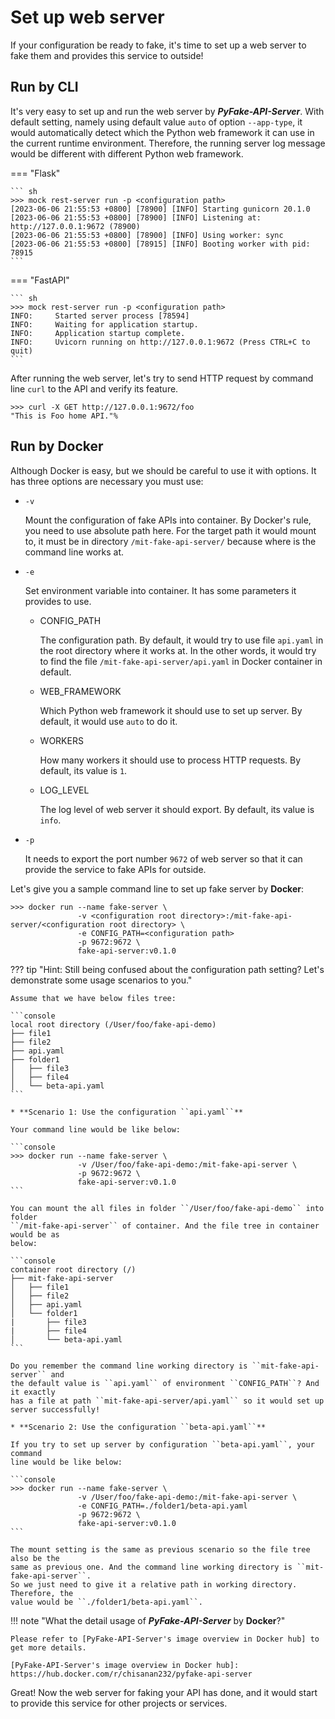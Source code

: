 # Set up web server

If your configuration be ready to fake, it's time to set up a web server to fake them and provides this service to outside!

## Run by CLI

It's very easy to set up and run the web server by **_PyFake-API-Server_**. With default setting, namely using default value ``auto``
of option ``--app-type``, it would automatically detect which the Python web framework it can use in the current runtime
environment. Therefore, the running server log message would be different with different Python web framework.

=== "Flask"

    ``` sh
    >>> mock rest-server run -p <configuration path>
    [2023-06-06 21:55:53 +0800] [78900] [INFO] Starting gunicorn 20.1.0
    [2023-06-06 21:55:53 +0800] [78900] [INFO] Listening at: http://127.0.0.1:9672 (78900)
    [2023-06-06 21:55:53 +0800] [78900] [INFO] Using worker: sync
    [2023-06-06 21:55:53 +0800] [78915] [INFO] Booting worker with pid: 78915
    ```

=== "FastAPI"

    ``` sh
    >>> mock rest-server run -p <configuration path>
    INFO:     Started server process [78594]
    INFO:     Waiting for application startup.
    INFO:     Application startup complete.
    INFO:     Uvicorn running on http://127.0.0.1:9672 (Press CTRL+C to quit)
    ```

After running the web server, let's try to send HTTP request by command line ``curl`` to the API and verify its feature.

```shell
>>> curl -X GET http://127.0.0.1:9672/foo
"This is Foo home API."%
```

## Run by Docker

Although Docker is easy, but we should be careful to use it with options. It has three options are necessary you must use:

* ``-v``

    Mount the configuration of fake APIs into container. By Docker's rule, you need to use absolute path here. For the
    target path it would mount to, it must be in directory ``/mit-fake-api-server/`` because where is the command line works 
    at.

* ``-e``

    Set environment variable into container. It has some parameters it provides to use.

    * CONFIG_PATH

        The configuration path. By default, it would try to use file ``api.yaml`` in the root directory where it works at.
        In the other words, it would try to find the file ``/mit-fake-api-server/api.yaml`` in Docker container in default.
    
    * WEB_FRAMEWORK

        Which Python web framework it should use to set up server. By default, it would use ``auto`` to do it.
    
    * WORKERS

        How many workers it should use to process HTTP requests. By default, its value is ``1``.
    
    * LOG_LEVEL

        The log level of web server it should export. By default, its value is ``info``.

* ``-p``

    It needs to export the port number ``9672`` of web server so that it can provide the service to fake APIs for outside.

Let's give you a sample command line to set up fake server by **Docker**:

```console
>>> docker run --name fake-server \
               -v <configuration root directory>:/mit-fake-api-server/<configuration root directory> \
               -e CONFIG_PATH=<configuration path>
               -p 9672:9672 \
               fake-api-server:v0.1.0
```

??? tip "Hint: Still being confused about the configuration path setting? Let's demonstrate some usage scenarios to you."
    
    Assume that we have below files tree:
    
    ```console
    local root directory (/User/foo/fake-api-demo)
    ├── file1
    ├── file2
    ├── api.yaml
    ├── folder1
    │   ├── file3
    │   ├── file4
    │   └── beta-api.yaml
    ```

    * **Scenario 1: Use the configuration ``api.yaml``**

    Your command line would be like below:
    
    ```console
    >>> docker run --name fake-server \
                   -v /User/foo/fake-api-demo:/mit-fake-api-server \
                   -p 9672:9672 \
                   fake-api-server:v0.1.0
    ```
    
    You can mount the all files in folder ``/User/foo/fake-api-demo`` into folder
    ``/mit-fake-api-server`` of container. And the file tree in container would be as
    below:
    
    ```console
    container root directory (/)
    ├── mit-fake-api-server
    │   ├── file1
    │   ├── file2
    │   ├── api.yaml
    │   └── folder1
    |       ├── file3
    |       ├── file4
    │       └── beta-api.yaml
    ```
    
    Do you remember the command line working directory is ``mit-fake-api-server`` and
    the default value is ``api.yaml`` of environment ``CONFIG_PATH``? And it exactly
    has a file at path ``mit-fake-api-server/api.yaml`` so it would set up server successfully!

    * **Scenario 2: Use the configuration ``beta-api.yaml``**

    If you try to set up server by configuration ``beta-api.yaml``, your command
    line would be like below:
    
    ```console
    >>> docker run --name fake-server \
                   -v /User/foo/fake-api-demo:/mit-fake-api-server \
                   -e CONFIG_PATH=./folder1/beta-api.yaml
                   -p 9672:9672 \
                   fake-api-server:v0.1.0
    ```
    
    The mount setting is the same as previous scenario so the file tree also be the
    same as previous one. And the command line working directory is ``mit-fake-api-server``.
    So we just need to give it a relative path in working directory. Therefore, the
    value would be ``./folder1/beta-api.yaml``.

!!! note "What the detail usage of **_PyFake-API-Server_** by **Docker**?"

    Please refer to [PyFake-API-Server's image overview in Docker hub] to get more details.

    [PyFake-API-Server's image overview in Docker hub]: https://hub.docker.com/r/chisanan232/pyfake-api-server

Great! Now the web server for faking your API has done, and it would start to provide this service for other projects or
services.
